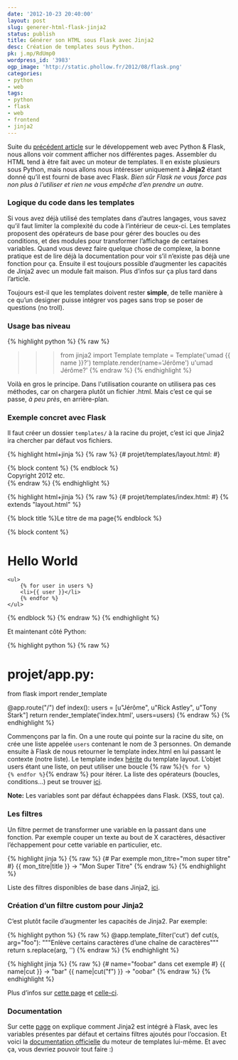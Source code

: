 ```yaml
---
date: '2012-10-23 20:40:00'
layout: post
slug: generer-html-flask-jinja2
status: publish
title: Générer son HTML sous Flask avec Jinja2
desc: Création de templates sous Python.
pk: j.mp/RdUmp0
wordpress_id: '3983'
ogp_image: 'http://static.phollow.fr/2012/08/flask.png'
categories:
- python
- web
tags:
- python
- flask
- web
- frontend
- jinja2
---
```


Suite du [précédent article](http://phollow.fr/2012/08/demarrer-la-creation-site-python-flask/) sur le développement web avec Python & Flask, nous allons voir comment afficher nos différentes pages. Assembler du HTML tend à être fait avec un moteur de templates. Il en existe plusieurs sous Python, mais nous allons nous intéresser uniquement à **Jinja2** étant donné qu’il est fourni de base avec Flask. _Bien sûr Flask ne vous force pas non plus à l’utiliser et rien ne vous empêche d’en prendre un autre._

### Logique du code dans les templates

Si vous avez déjà utilisé des templates dans d’autres langages, vous
savez qu’il faut limiter la complexité du code à l’intérieur de ceux-ci.
Les templates proposent des opérateurs de base pour gérer des boucles ou
des conditions, et des modules pour transformer l’affichage de
certaines variables. Quand vous devez faire quelque chose de complexe,
la bonne pratique est de lire déjà la documentation pour voir s’il
n’existe pas déjà une fonction pour ça. Ensuite il est toujours possible
d’augmenter les capacités de Jinja2 avec un module fait maison. Plus
d’infos sur ça plus tard dans l’article.

Toujours est-il que les templates doivent rester **simple**, de telle
manière à ce qu’un designer puisse intégrer vos pages sans trop se poser de
questions (no troll).

### Usage bas niveau

{% highlight python %}
{% raw %}
>>> from jinja2 import Template
>>> template = Template('umad {{ name }}?')
>>> template.render(name='Jérôme')
u'umad Jérôme?'
{% endraw %}
{% endhighlight %}

Voilà en gros le principe. Dans l'utilisation courante on utilisera pas ces méthodes, car on chargera plutôt un fichier .html. Mais c’est ce qui se passe, _à peu près_, en arrière-plan.

### Exemple concret avec Flask

Il faut créer un dossier `templates/` à la racine du projet, c’est ici que Jinja2 ira chercher par défaut vos fichiers.

{% highlight html+jinja %}
{% raw %}
{# projet/templates/layout.html: #}
<!DOCTYPE html>
<html lang="fr">
    <head>
        <title>{% block title %}{% endblock %}</title>
    </head>
    <body>
        <section id="content">
            {% block content %}
            {% endblock %}
        </section>
        <footer id="footer">
            Copyright 2012 etc.
        </footer>
    </body>
</html>
{% endraw %}
{% endhighlight %}

{% highlight html+jinja %}
{% raw %}
{# projet/templates/index.html: #}
{% extends "layout.html" %}

{% block title %}Le titre de ma page{% endblock %}

{% block content %}
    <h1>Hello World</h1>

    <ul>
        {% for user in users %}
        <li>{{ user }}</li>
        {% endfor %}
    </ul>
{% endblock %}
{% endraw %}
{% endhighlight %}

Et maintenant côté Python:

{% highlight python %}
{% raw %}
# projet/app.py:
from flask import render_template

@app.route("/")
def index():
    users = [u"Jérôme", u"Rick Astley", u"Tony Stark"]
    return render_template('index.html', users=users)
{% endraw %}
{% endhighlight %}

Commençons par la fin. On a une route qui pointe sur la racine du site, on crée une liste appelée `users` contenant le nom de 3 personnes. On demande ensuite à Flask de nous retourner le template index.html en lui passant le contexte (notre liste). Le template index [hérite](http://jinja.pocoo.org/docs/templates/#template-inheritance) du template layout. L’objet users étant une liste, on peut utiliser une boucle {% raw %}`{% for %}{% endfor %}`{% endraw %} pour itérer. La liste des opérateurs (boucles, conditions…) peut se trouver [ici](http://jinja.pocoo.org/docs/templates/#list-of-control-structures).

**Note:** Les variables sont par défaut échappées dans Flask. (XSS, tout ça).

### Les filtres

Un filtre permet de transformer une variable en la passant dans une fonction. Par exemple couper un texte au bout de X caractères, désactiver l’échappement pour cette variable en particulier, etc.

{% highlight jinja %}
{% raw %}
{# Par exemple mon_titre="mon super titre" #}
{{ mon_titre|title }}
  -> "Mon Super Titre"
{% endraw %}
{% endhighlight %}

Liste des filtres disponibles de base dans Jinja2, [ici](http://jinja.pocoo.org/docs/templates/#builtin-filters).

### Création d’un filtre custom pour Jinja2

C’est plutôt facile d’augmenter les capacités de Jinja2. Par exemple:

{% highlight python %}
{% raw %}
@app.template_filter('cut')
def cut(s, arg="foo"):
    """Enlève certains caractères d’une chaîne de caractères"""
    return s.replace(arg, '')
{% endraw %}
{% endhighlight %}

{% highlight jinja %}
{% raw %}
{# name="foobar" dans cet exemple #}
{{ name|cut }}
  -> "bar"
{{ name|cut("f") }}
  -> "oobar"
{% endraw %}
{% endhighlight %}

Plus d’infos sur [cette page](http://jinja.pocoo.org/docs/api/#custom-filters) et [celle-ci](http://flask.pocoo.org/docs/templating/#registering-filters).

### Documentation

Sur cette [page](http://flask.pocoo.org/docs/templating/) on explique comment Jinja2 est intégré à Flask, avec les variables présentes par défaut et certains filtres ajoutés pour l’occasion. Et voici la [documentation officielle](http://jinja.pocoo.org/docs/) du moteur de templates lui-même. Et avec ça, vous devriez pouvoir tout faire :)

